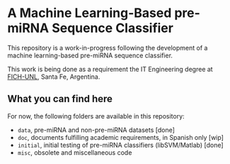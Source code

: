 
A Machine Learning-Based pre-miRNA Sequence Classifier
======================================================

This repository is a work-in-progress following the development of a
machine learning-based pre-miRNA sequence classifier.

This work is being done as a requirement the IT Engineering degree
at [FICH-UNL](http://fich.unl.edu.ar/), Santa Fe, Argentina.

What you can find here
----------------------

For now, the following folders are available in this repository:

* `data`, pre-miRNA and non-pre-miRNA datasets [done]
* `doc`, documents fulfilling academic requirements, in Spanish only [wip]
* `initial`, initial testing of pre-miRNA classifiers (libSVM/Matlab) [done]
* `misc`, obsolete and miscellaneous code
